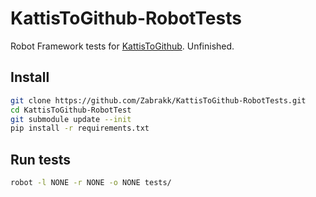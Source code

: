 # KattisToGithub-RobotTests
Robot Framework tests for [KattisToGithub](https://github.com/Zabrakk/KattisToGithub). Unfinished.

## Install
```bash
git clone https://github.com/Zabrakk/KattisToGithub-RobotTests.git
cd KattisToGithub-RobotTest
git submodule update --init
pip install -r requirements.txt
```

## Run tests
```bash
robot -l NONE -r NONE -o NONE tests/
```
